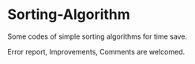 # Sorting-Algorithm

Some codes of simple sorting algorithms for time save.

Error report, Improvements, Comments are welcomed.
